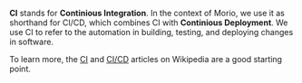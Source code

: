 __CI__ stands for __Continious Integration__. In the context of Morio, we use
it as shorthand for CI/CD, which combines CI with __Continious Deployment__. We
use CI to refer to the automation in building, testing, and deploying changes
in software.

To learn more, the [CI](https://en.wikipedia.org/wiki/Continuous_integration)
and [CI/CD](https://en.wikipedia.org/wiki/CI/CD) articles on Wikipedia are a
good starting point.

